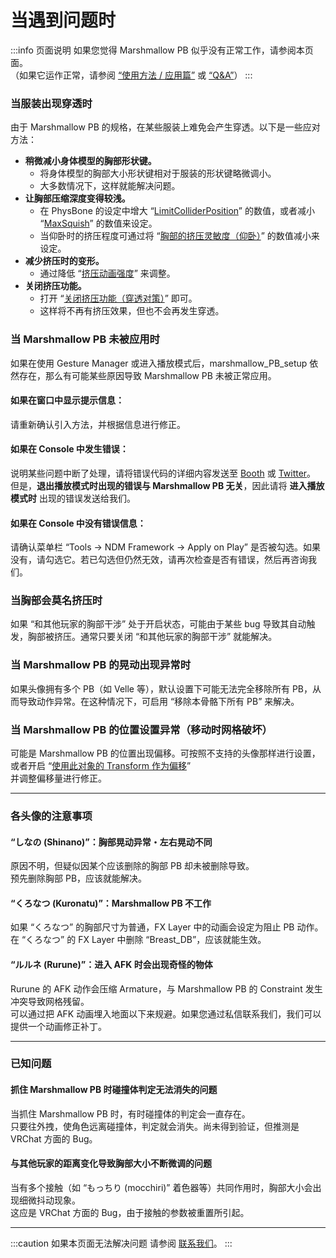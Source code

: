 
# 当遇到问题时

:::info 页面说明
如果您觉得 Marshmallow PB 似乎没有正常工作，请参阅本页面。  
（如果它运作正常，请参阅 [“使用方法 / 应用篇”](https://wataame89.github.io/documents-wataameya/marshmallowPB/howtouse/addition) 或 [“Q&A”](https://wataame89.github.io/documents-wataameya/marshmallowPB/qa)）
:::

### 当服装出现穿透时

由于 Marshmallow PB 的规格，在某些服装上难免会产生穿透。以下是一些应对方法：

- **稍微减小身体模型的胸部形状键。**
  - 将身体模型的胸部大小形状键相对于服装的形状键略微调小。
  - 大多数情况下，这样就能解决问题。
- **让胸部压缩深度变得较浅。**
  - 在 PhysBone 的设定中增大 “[LimitColliderPosition](https://wataame89.github.io/documents-marshmallowPB/setup#limitcolliderposition)” 的数值，或者减小 “[MaxSquish](https://wataame89.github.io/documents-marshmallowPB/setup#maxsquish)” 的数值来设定。
  - 当仰卧时的挤压程度可通过将 “[胸部的挤压灵敏度（仰卧）](https://wataame89.github.io/documents-marshmallowPB/setup#%E8%83%B8%E3%81%AE%E3%81%A4%E3%81%B6%E3%82%8C%E3%82%84%E3%81%99%E3%81%95%EF%BC%88%E4%BB%B0%E5%90%91%E3%81%91%EF%BC%89)” 的数值减小来设定。
- **减少挤压时的变形。**
  - 通过降低 “[挤压动画强度](https://wataame89.github.io/documents-marshmallowPB/setup#%E3%81%A4%E3%81%B6%E3%82%8C%E3%82%A2%E3%83%8B%E3%83%A1%E3%83%BC%E3%82%B7%E3%83%A7%E3%83%B3%E3%81%AE%E5%BC%B7%E3%81%95)” 来调整。
- **关闭挤压功能。**
  - 打开 “[关闭挤压功能（穿透对策）](https://wataame89.github.io/documents-marshmallowPB/setup#%E3%81%A4%E3%81%B6%E3%82%8C%E6%A9%9F%E8%83%BD%E3%82%AA%E3%83%95%E8%B2%AB%E9%80%9A%E5%AF%BE%E7%AD%96)” 即可。
  - 这样将不再有挤压效果，但也不会再发生穿透。

### 当 Marshmallow PB 未被应用时

如果在使用 Gesture Manager 或进入播放模式后，marshmallow_PB_setup 依然存在，那么有可能某些原因导致 Marshmallow PB 未被正常应用。

#### 如果在窗口中显示提示信息：

请重新确认引入方法，并根据信息进行修正。

#### 如果在 Console 中发生错误：

说明某些问题中断了处理，请将错误代码的详细内容发送至 [Booth](https://wataame89.booth.pm) 或 [Twitter](https://twitter.com/wataameya_vr)。  
但是，**退出播放模式时出现的错误与 Marshmallow PB 无关**，因此请将 **进入播放模式时** 出现的错误发送给我们。

#### 如果在 Console 中没有错误信息：

请确认菜单栏 “Tools → NDM Framework → Apply on Play” 是否被勾选。如果没有，请勾选它。若已勾选但仍然无效，请再次检查是否有错误，然后再咨询我们。

<!-- ### 当晃动幅度很大时
在按压 Marshmallow PB 时，可能会产生一定程度的抖动。基本上提高 Stiffness（不易变形的程度）即可缓解。

### 当弹出错误窗口时
大多数情况下是设置有误，请参考引入方法的视频重新进行配置。 -->

### 当胸部会莫名挤压时

如果 “和其他玩家的胸部干涉” 处于开启状态，可能由于某些 bug 导致其自动触发，胸部被挤压。通常只要关闭 “和其他玩家的胸部干涉” 就能解决。

### 当 Marshmallow PB 的晃动出现异常时

如果头像拥有多个 PB（如 Velle 等），默认设置下可能无法完全移除所有 PB，从而导致动作异常。在这种情况下，可启用 “移除本骨骼下所有 PB” 来解决。

### 当 Marshmallow PB 的位置设置异常（移动时网格破坏）

可能是 Marshmallow PB 的位置出现偏移。可按照不支持的头像那样进行设置，或者开启 “[使用此对象的 Transform 作为偏移](https://wataame89.github.io/documents-marshmallowPB/setup#%E3%82%AA%E3%83%95%E3%82%BB%E3%83%83%E3%83%88%E3%81%A8%E3%81%97%E3%81%A6%E3%81%93%E3%81%AE%E3%82%AA%E3%83%96%E3%82%B8%E3%82%A7%E3%82%AF%E3%83%88%E3%81%AEtransform%E3%82%92%E4%BD%BF%E7%94%A8)”  
并调整偏移量进行修正。

---

### 各头像的注意事项

#### “しなの (Shinano)”：胸部晃动异常・左右晃动不同

原因不明，但疑似因某个应该删除的胸部 PB 却未被删除导致。  
预先删除胸部 PB，应该就能解决。

#### “くろなつ (Kuronatu)”：Marshmallow PB 不工作

如果 “くろなつ” 的胸部尺寸为普通，FX Layer 中的动画会设定为阻止 PB 动作。  
在 “くろなつ” 的 FX Layer 中删除 “Breast_DB”，应该就能生效。

#### “ルルネ (Rurune)”：进入 AFK 时会出现奇怪的物体

Rurune 的 AFK 动作会压缩 Armature，与 Marshmallow PB 的 Constraint 发生冲突导致网格残留。  
可以通过把 AFK 动画埋入地面以下来规避。如果您通过私信联系我们，我们可以提供一个动画修正补丁。

---

### 已知问题

#### 抓住 Marshmallow PB 时碰撞体判定无法消失的问题

当抓住 Marshmallow PB 时，有时碰撞体的判定会一直存在。  
只要往外拽，使角色远离碰撞体，判定就会消失。尚未得到验证，但推测是 VRChat 方面的 Bug。

#### 与其他玩家的距离变化导致胸部大小不断微调的问题

当有多个接触（如 “もっちり (mocchiri)” 着色器等）共同作用时，胸部大小会出现细微抖动现象。  
这应是 VRChat 方面的 Bug，由于接触的参数被重置所引起。

---

:::caution 如果本页面无法解决问题
请参阅 [联系我们](https://wataame89.github.io/documents-wataameya/marshmallowPB/howtocontact)。
:::

